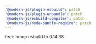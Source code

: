 ```yaml
---
'@modern-js/plugin-esbuild': patch
'@modern-js/plugin-unbundle': patch
'@modern-js/esbuild-compiler': patch
'@modern-js/node-bundle-require': patch
---
```


feat: bump esbuild to 0.14.38
